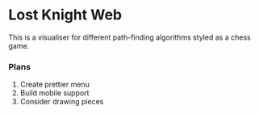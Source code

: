 # Lost Knight Web

This is a visualiser for different path-finding algorithms styled as a chess game.

### Plans

1. Create prettier menu
2. Build mobile support
3. Consider drawing pieces
